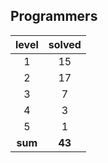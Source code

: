 ## Programmers
|  level  | solved |
| :-----: | :----: |
|1|15|
|2|17|
|3|7|
|4|3|
|5|1|
| **sum** | **43**|


